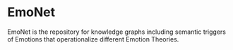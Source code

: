 # EmoNet
EmoNet is the repository for knowledge graphs including semantic triggers of Emotions that operationalize different Emotion Theories.
